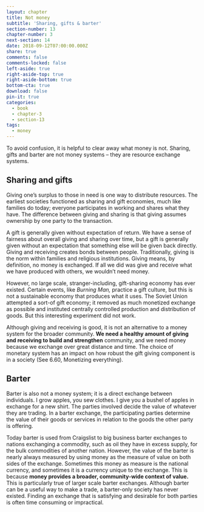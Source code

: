 ```yaml
---
layout: chapter
title: Not money
subtitle: 'Sharing, gifts & barter'
section-number: 13
chapter-number: 3
next-section: 14
date: 2018-09-12T07:00:00.000Z
share: true
comments: false
comments-locked: false
left-aside: true
right-aside-top: true
right-aside-bottom: true
bottom-cta: true
download: false
pin-it: true
categories:
  - book
  - chapter-3
  - section-13
tags:
  - money
---
```

To avoid confusion, it is helpful to clear away what money is not.
Sharing, gifts and barter are not money systems – they are resource
exchange systems.

## Sharing and gifts

Giving one’s surplus to those in need is one way to distribute
resources. The earliest societies functioned as sharing and gift
economies, much like families do today; everyone participates in
working and shares what they have. The difference between giving
and sharing is that giving assumes ownership by one party to the
transaction.

A gift is generally given without expectation of return. We have a
sense of fairness about overall giving and sharing over time, but a
gift is generally given without an expectation that something else will
be given back directly. Giving and receiving creates bonds between
people. Traditionally, giving is the norm within families and religious
institutions. Giving means, by definition, no money is exchanged. If
all we did was give and receive what we have produced with others,
we wouldn’t need money.

However, no large scale, stranger-including, gift-sharing economy has
ever existed. Certain events, like _Burning Man,_ practice a gift culture,
but this is not a sustainable economy that produces what it uses. The
Soviet Union attempted a sort-of gift economy; it removed as much
monetized exchange as possible and instituted centrally controlled
production and distribution of goods. But this interesting experiment
did not work.

Although giving and receiving is good, it is not an alternative to
a money system for the broader community. **We need a healthy
amount of giving and receiving to build and strengthen** community, and we need money because we exchange over great
distance and time. The choice of monetary system has an impact
on how robust the gift giving component is in a society (See 6.60,
Monetizing everything).

## Barter

Barter is also not a money system; it is a direct exchange between
individuals. I grow apples, you sew clothes. I give you a bushel
of apples in exchange for a new shirt. The parties involved decide
the value of whatever they are trading. In a barter exchange, the
participating parties determine the value of their goods or services in
relation to the goods the other party is offering.

Today barter is used from Craigslist to big business barter exchanges
to nations exchanging a commodity, such as oil they have in excess
supply, for the bulk commodities of another nation. However, the
value of the barter is nearly always measured by using money as the
measure of value on both sides of the exchange. Sometimes this
money as measure is the national currency, and sometimes it is a
currency unique to the exchange. This is because **money provides a
broader, community-wide context of value.** This is particularly true
of larger scale barter exchanges. Although barter can be a useful way
to make a trade, a barter-only society has never existed. Finding an
exchange that is satisfying and desirable for both parties is often time
consuming or impractical.
